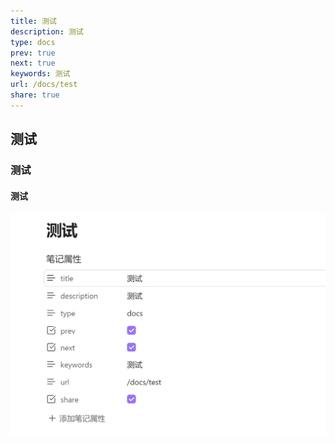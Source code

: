 ```yaml
---
title: 测试
description: 测试
type: docs
prev: true
next: true
keywords: 测试
url: /docs/test
share: true
---
```

## 测试


### 测试


#### 测试

![Pasted image 20250218192730](../../static/images/Pasted%20image%2020250218192730.png)
